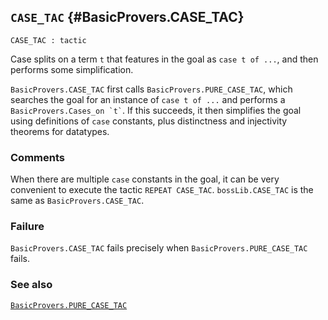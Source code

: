 ## `CASE_TAC` {#BasicProvers.CASE_TAC}


```
CASE_TAC : tactic
```



Case splits on a term `t` that features in the goal as `case t of ...`,
and then performs some simplification.


`BasicProvers.CASE_TAC` first calls `BasicProvers.PURE_CASE_TAC`, which
searches the goal for an instance of `case t of ...` and performs a
`` BasicProvers.Cases_on `t` ``. If this succeeds, it then simplifies the
goal using definitions of `case` constants, plus distinctness and
injectivity theorems for datatypes.

### Comments

When there are multiple `case` constants in the goal, it can be very
convenient to execute the tactic `REPEAT CASE_TAC`. `bossLib.CASE_TAC`
is the same as `BasicProvers.CASE_TAC`.

### Failure

`BasicProvers.CASE_TAC` fails precisely when `BasicProvers.PURE_CASE_TAC`
fails.

### See also

[`BasicProvers.PURE_CASE_TAC`](#BasicProvers.PURE_CASE_TAC)

